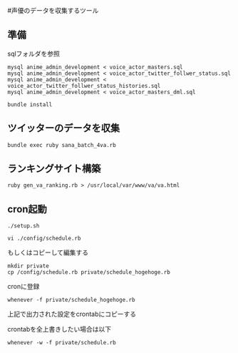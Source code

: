 #声優のデータを収集するツール

## 準備

sqlフォルダを参照

```
mysql anime_admin_development < voice_actor_masters.sql
mysql anime_admin_development < voice_actor_twitter_follwer_status.sql
mysql anime_admin_development < voice_actor_twitter_follwer_status_histories.sql
mysql anime_admin_development < voice_actor_masters_dml.sql
```


```
bundle install
```

## ツイッターのデータを収集

```
bundle exec ruby sana_batch_4va.rb
```

## ランキングサイト構築

```
ruby gen_va_ranking.rb > /usr/local/var/www/va/va.html
```

## cron起動

```
./setup.sh
```

```
vi ./config/schedule.rb
```

もしくはコピーして編集する

```
mkdir private
cp /config/schedule.rb private/schedule_hogehoge.rb
```

cronに登録
```
whenever -f private/schedule_hogehoge.rb
```

上記で出力された設定をcrontabにコピーする

crontabを全上書きしたい場合は以下

```
whenever -w -f private/schedule.rb 
```